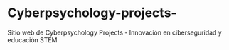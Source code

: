 # Cyberpsychology-projects-
Sitio web de Cyberpsychology Projects - Innovación en ciberseguridad y educación STEM
